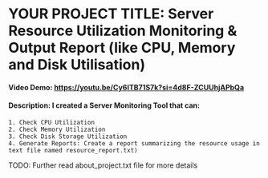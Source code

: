 # YOUR PROJECT TITLE: Server Resource Utilization Monitoring & Output Report (like CPU, Memory and Disk Utilisation)
#### Video Demo: https://youtu.be/Cy6ITB71S7k?si=4d8F-ZCUUhjAPbQa
#### Description: I created a Server Monitoring Tool that can:
    1. Check CPU Utilization
    2. Check Memory Utilization
    3. Check Disk Storage Utilization
    4. Generate Reports: Create a report summarizing the resource usage in text file named resource_report.txt)
TODO: Further read about_project.txt file for more details
